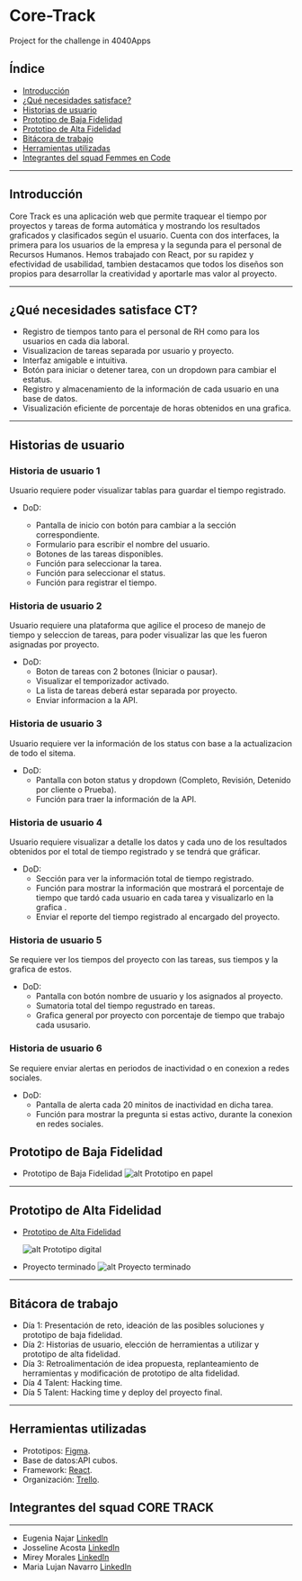 # Core-Track

Project for the challenge in 4040Apps

## Índice

- [Introducción](#introducción)
- [¿Qué necesidades satisface?](#¿qué-necesidades-satisface?)
- [Historias de usuario](#historias-de-usuario)
- [Prototipo de Baja Fidelidad](#prototipo-de-baja-fidelidad)
- [Prototipo de Alta Fidelidad](#prototipo-de-alta-fidelidad)
- [Bitácora de trabajo](#bitácora-de-trabajo)
- [Herramientas utilizadas](#herramientas-utilizadas)
- [Integrantes del squad Femmes en Code](#Integrantes-del-squad)

---

## Introducción

Core Track es una aplicación web que permite traquear el tiempo por proyectos y tareas de forma automática y mostrando los resultados graficados y clasificados según el usuario. Cuenta con dos interfaces, la primera para los usuarios de la empresa y la segunda para el personal de Recursos Humanos. Hemos trabajado con React, por su rapidez y efectividad de usabilidad, tambien destacamos que todos los diseños son propios para desarrollar la creatividad y aportarle mas valor al proyecto.

---

## ¿Qué necesidades satisface CT?

- Registro de tiempos tanto para el personal de RH como para los usuarios en cada dia laboral.
- Visualizacion de tareas separada por usuario y proyecto.
- Interfaz amigable e intuitiva.
- Botón para iniciar o detener tarea, con un dropdown para cambiar el estatus.
- Registro y almacenamiento de la información de cada usuario en una base de datos.
- Visualización eficiente de porcentaje de horas obtenidos en una grafica.

---

## Historias de usuario

### Historia de usuario 1

Usuario requiere poder visualizar tablas para guardar el tiempo registrado.

- DoD:

  - Pantalla de inicio con botón para cambiar a la sección correspondiente.
  - Formulario para escribir el nombre del usuario.
  - Botones de las tareas disponibles.
  - Función para seleccionar la tarea.
  - Función para seleccionar el status.
  - Función para registrar el tiempo.

### Historia de usuario 2

Usuario requiere una plataforma que agilice el proceso de manejo de tiempo y seleccion de tareas, para poder visualizar las que les fueron asignadas por proyecto.

- DoD:
  - Boton de tareas con 2 botones (Iniciar o pausar).
  - Visualizar el temporizador activado.
  - La lista de tareas deberá estar separada por proyecto.
  - Enviar informacion a la API.

### Historia de usuario 3

Usuario requiere ver la información de los status con base a la actualizacion de todo el sitema.

- DoD:
  - Pantalla con boton status y dropdown (Completo, Revisión, Detenido por cliente o Prueba).
  - Función para traer la información de la API.

### Historia de usuario 4

Usuario requiere visualizar a detalle los datos y cada uno de los resultados obtenidos por el total de tiempo registrado y se tendrá que gráficar.

- DoD:
  - Sección para ver la información total de tiempo registrado.
  - Función para mostrar la información que mostrará el porcentaje de tiempo que tardó cada usuario en cada tarea y visualizarlo en la grafica .
  - Enviar el reporte del tiempo registrado al encargado del proyecto.

### Historia de usuario 5

Se requiere ver los tiempos del proyecto con las tareas, sus tiempos y la grafica de estos.

- DoD:
  - Pantalla con botón nombre de usuario y los asignados al proyecto.
  - Sumatoria total del tiempo regustrado en tareas.
  - Grafica general por proyecto con porcentaje de tiempo que trabajo cada ususario.

### Historia de usuario 6

Se requiere enviar alertas en periodos de inactividad o en conexion a redes sociales.

- DoD:
  - Pantalla de alerta cada 20 minitos de inactividad en dicha tarea.
  - Función para mostrar la pregunta si estas activo, durante la conexion en redes sociales.

## Prototipo de Baja Fidelidad

- Prototipo de Baja Fidelidad
  ![alt Prototipo en papel](Propaper.png)

---

## Prototipo de Alta Fidelidad

- [Prototipo de Alta Fidelidad](https://www.figma.com/file/SfXXoSduMoM1dw51nbj0kC/TIME-TRACKER-4040APPS?node-id=0%3A1)

  ![alt Prototipo digital](DigitalProt.png)

- Proyecto terminado
  ![alt Proyecto terminado](ProjectDone.png)

---

## Bitácora de trabajo

- Día 1: Presentación de reto, ideación de las posibles soluciones y prototipo de baja fidelidad.
- Día 2: Historias de usuario, elección de herramientas a utilizar y prototipo de alta fidelidad.
- Día 3: Retroalimentación de idea propuesta, replanteamiento de herramientas y modificación de prototipo de alta fidelidad.
- Día 4 Talent: Hacking time.
- Día 5 Talent: Hacking time y deploy del proyecto final.

---

## Herramientas utilizadas

- Prototipos: [Figma](https://www.figma.com/).
- Base de datos:API cubos.
- Framework: [React](https://es.reactjs.org).
- Organización: [Trello](https://trello.com/b/wGM6lGbq/talent-fest).

## Integrantes del squad CORE TRACK

---

- Eugenia Najar [LinkedIn](https://www.linkedin.com/in/eugenianajar/)
- Josseline Acosta [LinkedIn](https://www.linkedin.com/in/jossacosta/)
- Mirey Morales [LinkedIn](https://www.linkedin.com/in/mirey-morales/)
- Maria Lujan Navarro [LinkedIn](https://www.linkedin.com/in/lujan-navarro/)
